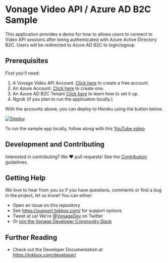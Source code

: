 # Vonage Video API / Azure AD B2C Sample

This application provides a demo for how to allows users to connect to Video API
sessions after being authenticated with Azure Active Directory B2C. Users will be
redirected to Azure AD B2C to login/signup

## Prerequisites

First you'll need:

1. A Vonage Video API Account. [Click here](https://tokbox.com/account/user/signup/) to create a free account.
1. An Azure Account. [Click here](https://azure.microsoft.com/en-us/free/) to create one.
1. An Azure AD B2C Tenant [Click here](https://docs.microsoft.com/en-us/azure/active-directory-b2c/tutorial-create-tenant) to learn how to set it up.
1. Ngrok (if you plan to run the application locally.)

With the accounts above, you can deploy to Heroku using the button below.

[![Deploy](https://www.herokucdn.com/deploy/button.svg)](https://heroku.com/deploy?template=https://github.com/michaeljolley/voodoo-video/tree/main)

To run the sample app locally, follow along with this [YouTube video](https://youtu.be/sL9GNUt4H5w)

## Development and Contributing

Interested in contributing? We :heart: pull requests! See the
[Contribution](CONTRIBUTING.md) guidelines.

## Getting Help

We love to hear from you so if you have questions, comments or find a bug in the
project, let us know! You can either:

- Open an issue on this repository
- See <https://support.tokbox.com/> for support options
- Tweet at us! We're [@VonageDev](https://twitter.com/VonageDev) on Twitter
- Or [join the Vonage Developer Community Slack](https://developer.nexmo.com/community/slack)

## Further Reading

- Check out the Developer Documentation at <https://tokbox.com/developer/>
